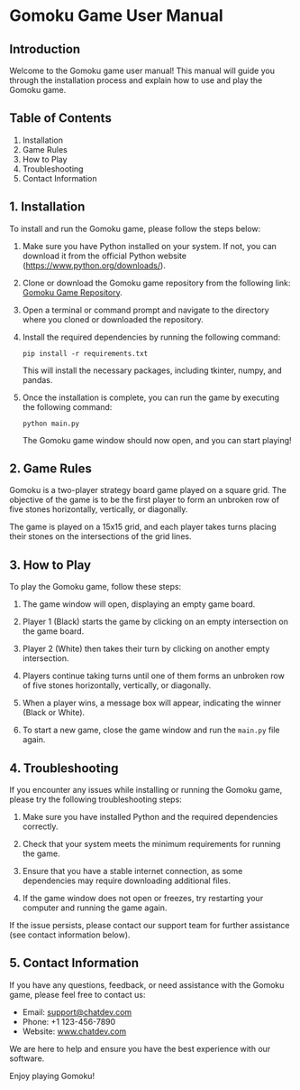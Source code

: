 # Gomoku Game User Manual

## Introduction

Welcome to the Gomoku game user manual! This manual will guide you through the installation process and explain how to use and play the Gomoku game.

## Table of Contents

1. Installation
2. Game Rules
3. How to Play
4. Troubleshooting
5. Contact Information

## 1. Installation

To install and run the Gomoku game, please follow the steps below:

1. Make sure you have Python installed on your system. If not, you can download it from the official Python website (https://www.python.org/downloads/).

2. Clone or download the Gomoku game repository from the following link: [Gomoku Game Repository](https://github.com/your-repository-link).

3. Open a terminal or command prompt and navigate to the directory where you cloned or downloaded the repository.

4. Install the required dependencies by running the following command:

   ```
   pip install -r requirements.txt
   ```

   This will install the necessary packages, including tkinter, numpy, and pandas.

5. Once the installation is complete, you can run the game by executing the following command:

   ```
   python main.py
   ```

   The Gomoku game window should now open, and you can start playing!

## 2. Game Rules

Gomoku is a two-player strategy board game played on a square grid. The objective of the game is to be the first player to form an unbroken row of five stones horizontally, vertically, or diagonally.

The game is played on a 15x15 grid, and each player takes turns placing their stones on the intersections of the grid lines.

## 3. How to Play

To play the Gomoku game, follow these steps:

1. The game window will open, displaying an empty game board.

2. Player 1 (Black) starts the game by clicking on an empty intersection on the game board.

3. Player 2 (White) then takes their turn by clicking on another empty intersection.

4. Players continue taking turns until one of them forms an unbroken row of five stones horizontally, vertically, or diagonally.

5. When a player wins, a message box will appear, indicating the winner (Black or White).

6. To start a new game, close the game window and run the `main.py` file again.

## 4. Troubleshooting

If you encounter any issues while installing or running the Gomoku game, please try the following troubleshooting steps:

1. Make sure you have installed Python and the required dependencies correctly.

2. Check that your system meets the minimum requirements for running the game.

3. Ensure that you have a stable internet connection, as some dependencies may require downloading additional files.

4. If the game window does not open or freezes, try restarting your computer and running the game again.

If the issue persists, please contact our support team for further assistance (see contact information below).

## 5. Contact Information

If you have any questions, feedback, or need assistance with the Gomoku game, please feel free to contact us:

- Email: support@chatdev.com
- Phone: +1 123-456-7890
- Website: www.chatdev.com

We are here to help and ensure you have the best experience with our software.

Enjoy playing Gomoku!